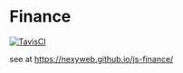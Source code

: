 # Finance

[![TavisCI](https://travis-ci.com/nexysweb/js-finance.svg?branch=master)](https://travis-ci.com/nexysweb/js-finance)

see at https://nexyweb.github.io/js-finance/
